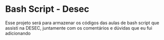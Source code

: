 # Bash Script - Desec

Esse projeto será para armazenar os códigos das aulas de bash script que assisti na DESEC, juntamente com os comentários e dúvidas que eu fui adicionando